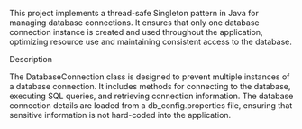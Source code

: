 This project implements a thread-safe Singleton pattern in Java for managing database connections. It ensures that only one database connection instance is created and used throughout the application, optimizing resource use and maintaining consistent access to the database.



Description

The DatabaseConnection class is designed to prevent multiple instances of a database connection. It includes methods for connecting to the database, executing SQL queries, and retrieving connection information. The database connection details are loaded from a db_config.properties file, ensuring that sensitive information is not hard-coded into the application.







